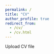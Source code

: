 ```yaml
---
permalink: /
title: "CV"
author_profile: true
redirect_from: 
  - /cv/
  - /cv.html
---
```


Upload CV file

